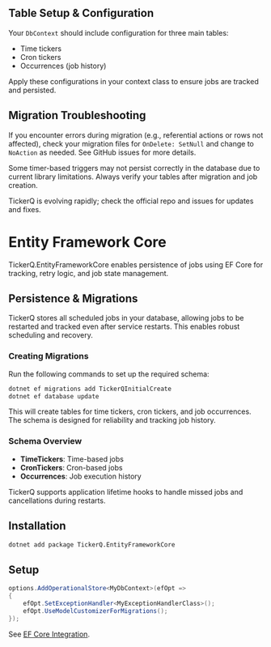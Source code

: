 ## Table Setup & Configuration

Your `DbContext` should include configuration for three main tables:
- Time tickers
- Cron tickers
- Occurrences (job history)

Apply these configurations in your context class to ensure jobs are tracked and persisted.

## Migration Troubleshooting

If you encounter errors during migration (e.g., referential actions or rows not affected), check your migration files for `OnDelete: SetNull` and change to `NoAction` as needed. See GitHub issues for more details.

Some timer-based triggers may not persist correctly in the database due to current library limitations. Always verify your tables after migration and job creation.

TickerQ is evolving rapidly; check the official repo and issues for updates and fixes.
# Entity Framework Core

TickerQ.EntityFrameworkCore enables persistence of jobs using EF Core for tracking, retry logic, and job state management.

## Persistence & Migrations

TickerQ stores all scheduled jobs in your database, allowing jobs to be restarted and tracked even after service restarts. This enables robust scheduling and recovery.

### Creating Migrations
Run the following commands to set up the required schema:

```bash
dotnet ef migrations add TickerQInitialCreate
dotnet ef database update
```

This will create tables for time tickers, cron tickers, and job occurrences. The schema is designed for reliability and tracking job history.

### Schema Overview
- **TimeTickers**: Time-based jobs
- **CronTickers**: Cron-based jobs
- **Occurrences**: Job execution history

TickerQ supports application lifetime hooks to handle missed jobs and cancellations during restarts.

## Installation
```bash
dotnet add package TickerQ.EntityFrameworkCore
```

## Setup
```csharp
options.AddOperationalStore<MyDbContext>(efOpt =>
{
    efOpt.SetExceptionHandler<MyExceptionHandlerClass>();
    efOpt.UseModelCustomizerForMigrations();
});
```

See [EF Core Integration](https://tickerq.arcenox.com/intro/entity-framework.html).
